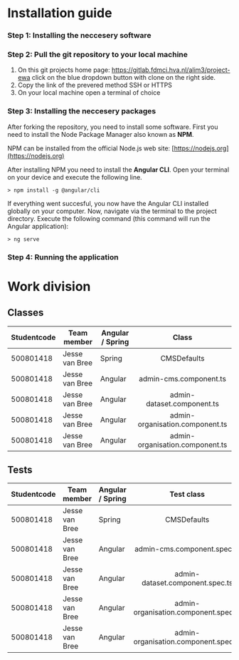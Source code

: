 
# Installation guide
### Step 1: Installing the neccesery software

### Step 2: Pull the git repository to your local machine
1. On this git projects home page: https://gitlab.fdmci.hva.nl/alim3/project-ewa click on the blue dropdown button with clone on the right side.
2. Copy the link of the prevered method SSH or HTTPS
3. On your local machine open a terminal of choice

### Step 3: Installing the neccesery packages
After forking the repository, you need to install some software. First you need to install the Node Package Manager also known as **NPM**.

NPM can be installed from the official Node.js web site: [https://nodejs.org](https://nodejs.org)

After installing NPM you need to install the **Angular CLI**. Open your terminal on your device and execute the following line.

    > npm install -g @angular/cli

If everything went succesful, you now have the Angular CLI installed globally on your computer. Now, navigate via the terminal to the project directory. Execute the following command (this command will run the Angular application):

    > ng serve

### Step 4: Running the application


# Work division
## Classes
| Studentcode | Team member    | Angular / Spring | Class |
| ----------- | -------------  | ---------------- | :--------------: |
| 500801418   | Jesse van Bree | Spring | CMSDefaults |
| 500801418   | Jesse van Bree | Angular | admin-cms.component.ts |
| 500801418   | Jesse van Bree | Angular |  admin-dataset.component.ts |
| 500801418   | Jesse van Bree | Angular |  admin-organisation.component.ts |
| 500801418   | Jesse van Bree | Angular |  admin-organisation.component.ts |

## Tests
| Studentcode | Team member    | Angular / Spring | Test class |
| ----------- | -------------  | ---------------- | :--------------: |
| 500801418   | Jesse van Bree | Spring | CMSDefaults |
| 500801418   | Jesse van Bree | Angular | admin-cms.component.spec.ts |
| 500801418   | Jesse van Bree | Angular |  admin-dataset.component.spec.ts |
| 500801418   | Jesse van Bree | Angular |  admin-organisation.component.spec.ts |
| 500801418   | Jesse van Bree | Angular |  admin-organisation.component.spec.ts |
